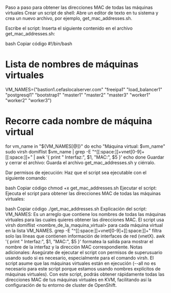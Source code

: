 Paso a paso para obtener las direcciones MAC de todas las máquinas virtuales
Crear un script de shell:
Abre un editor de texto en tu sistema y crea un nuevo archivo, por ejemplo, get_mac_addresses.sh.

Escribe el script:
Inserta el siguiente contenido en el archivo get_mac_addresses.sh:

bash
Copiar código
#!/bin/bash

# Lista de nombres de máquinas virtuales
VM_NAMES=("bastion1.cefaslocalserver.com" "freeipa1" "load_balancer1" "postgresql1" "bootstrap1" "master1" "master2" "master3" "worker1" "worker2" "worker3")

# Recorre cada nombre de máquina virtual
for vm_name in "${VM_NAMES[@]}"
do
    echo "Máquina virtual: $vm_name"
    sudo virsh domiflist $vm_name | grep -E "^[[:space:]]+vnet[0-9]+[[:space:]]+" | awk '{ print "  Interfaz:", $1, "MAC:", $5 }'
    echo
done
Guardar y cerrar el archivo:
Guarda el archivo get_mac_addresses.sh y ciérralo.

Dar permisos de ejecución:
Haz que el script sea ejecutable con el siguiente comando:

bash
Copiar código
chmod +x get_mac_addresses.sh
Ejecutar el script:
Ejecuta el script para obtener las direcciones MAC de todas las máquinas virtuales:

bash
Copiar código
./get_mac_addresses.sh
Explicación del script:
VM_NAMES: Es un arreglo que contiene los nombres de todas las máquinas virtuales para las cuales quieres obtener las direcciones MAC.
El script usa virsh domiflist <nombre_de_la_maquina_virtual> para cada máquina virtual en la lista VM_NAMES.
grep -E "^[[:space:]]+vnet[0-9]+[[:space:]]+" filtra solo las líneas que contienen información de interfaces de red (vnetX).
awk '{ print " Interfaz:", $1, "MAC:", $5 }' formatea la salida para mostrar el nombre de la interfaz y la dirección MAC correspondiente.
Notas adicionales:
Asegúrate de ejecutar el script con permisos de superusuario usando sudo si es necesario, especialmente para el comando virsh.
El script asume que las máquinas virtuales están en ejecución (--all no es necesario para este script porque estamos usando nombres explícitos de máquinas virtuales).
Con este script, podrás obtener rápidamente todas las direcciones MAC de tus máquinas virtuales en KVM, facilitando así la configuración de tu entorno de cluster de OpenShift.